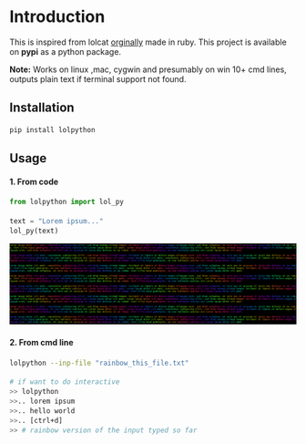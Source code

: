 # Introduction

This is inspired from lolcat [orginally](https://github.com/busyloop/lolcat) made in ruby.
This project is available on **pypi** as a python package.

**Note:** Works on linux ,mac, cygwin and presumably on win 10+ cmd lines, outputs plain text if terminal support not found.

## Installation

```bash
pip install lolpython
```

## Usage

#### 1. From code

```python
from lolpython import lol_py 

text = "Lorem ipsum..."
lol_py(text)

```
![colourful output echoed](https://github.com/Abhishek8394/lol-cat-py/blob/master/screenshot.png?raw=true "output of previous command")

#### 2. From cmd line

```bash
lolpython --inp-file "rainbow_this_file.txt"

# if want to do interactive
>> lolpython
>>.. lorem ipsum
>>.. hello world
>>.. [ctrl+d]
>> # rainbow version of the input typed so far
```
